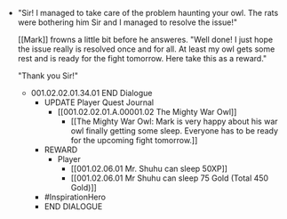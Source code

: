 - "Sir! I managed to take care of the problem haunting your owl. The rats were bothering him Sir and I managed to resolve the issue!"
  
  [[Mark]] frowns a little bit before he answeres.
  "Well done! I just hope the issue really is resolved once and for all. At least my owl gets some rest and is ready for the fight tomorrow. Here take this as a reward."
  
  "Thank you Sir!"
	- 001.02.02.01.34.01 END Dialogue
		- UPDATE Player Quest Journal
			- [[001.02.02.01.A.00001.02 The Mighty War Owl]]
				- [[The Mighty War Owl: Mark is very happy about his war owl finally getting some sleep. Everyone has to be ready for the upcoming fight tomorrow.]]
		- REWARD
			- Player
				- [[001.02.06.01 Mr. Shuhu can sleep 50XP]]
				- [[001.02.06.01 Mr Shuhu can sleep 75 Gold (Total 450 Gold)]]
		- #InspirationHero
		- END DIALOGUE